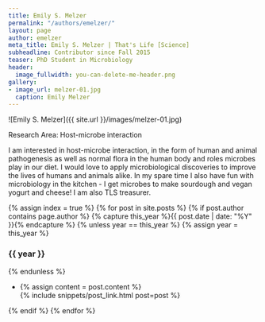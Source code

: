 ```yaml
---
title: Emily S. Melzer
permalink: "/authors/emelzer/"
layout: page
author: emelzer
meta_title: Emily S. Melzer | That's Life [Science]
subheadline: Contributor since Fall 2015
teaser: PhD Student in Microbiology
header:
  image_fullwidth: you-can-delete-me-header.png
gallery:
- image_url: melzer-01.jpg
  caption: Emily Melzer
---
```


![Emily S. Melzer]({{ site.url }}/images/melzer-01.jpg)

Research Area: Host-microbe interaction

I am interested in host-microbe interaction, in the form of human and animal pathogenesis as well as normal flora in the human body and roles microbes play in our diet. I would love to apply microbiological discoveries to improve the lives of humans and animals alike. In my spare time I also have fun with microbiology in the kitchen - I get microbes to make sourdough and vegan yogurt and cheese!
I am also TLS treasurer.

{% assign index = true %}
{% for post in site.posts %}
{% if post.author contains page.author %}
{% capture this_year %}{{ post.date | date: "%Y" }}{% endcapture %}
{% unless year == this_year %}
{% assign year = this_year %}
<h3>{{ year }}</h3>
{% endunless %}
<ul style="list-style-type:disc">
 <li> 
 {% assign content = post.content %} 
 <article>
 {% include snippets/post_link.html post=post %}
 </article>
 </li>
</ul>
{% endif %}
{% endfor %}
